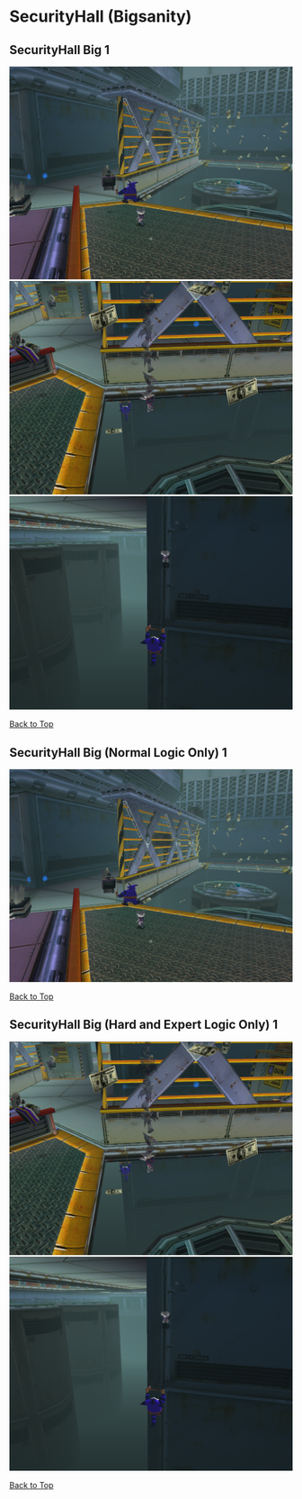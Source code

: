 # SecurityHall (Bigsanity)

## SecurityHall Big 1
![](./SecurityHall/bignormal-1-1.png)
![](./SecurityHall/bighard-1-1.png)
![](./SecurityHall/bighard-1-2.png)

[Back to Top](#)

## SecurityHall Big (Normal Logic Only) 1
![](./SecurityHall/bignormal-1-1.png)

[Back to Top](#)

## SecurityHall Big (Hard and Expert Logic Only) 1
![](./SecurityHall/bighard-1-1.png)
![](./SecurityHall/bighard-1-2.png)

[Back to Top](#)


